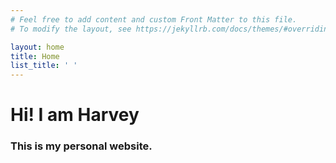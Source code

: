 ```yaml
---
# Feel free to add content and custom Front Matter to this file.
# To modify the layout, see https://jekyllrb.com/docs/themes/#overriding-theme-defaults

layout: home
title: Home
list_title: ' '
---
```

<h1> Hi! I am Harvey</h1>
<h3> This is my personal website. </h3>
